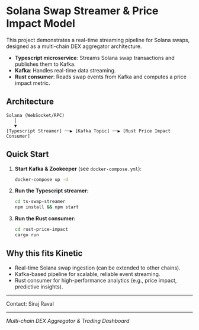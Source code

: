 # Solana Swap Streamer & Price Impact Model

This project demonstrates a real-time streaming pipeline for Solana swaps, designed as a multi-chain DEX aggregator architecture.

- **Typescript microservice**: Streams Solana swap transactions and publishes them to Kafka.
- **Kafka**: Handles real-time data streaming.
- **Rust consumer**: Reads swap events from Kafka and computes a price impact metric.

## Architecture

```
Solana (WebSocket/RPC)
   │
   ▼
[Typescript Streamer] ──▶ [Kafka Topic] ──▶ [Rust Price Impact Consumer]
```

## Quick Start

1. **Start Kafka & Zookeeper** (see `docker-compose.yml`):
   ```sh
   docker-compose up -d
   ```
2. **Run the Typescript streamer:**
   ```sh
   cd ts-swap-streamer
   npm install && npm start
   ```
3. **Run the Rust consumer:**
   ```sh
   cd rust-price-impact
   cargo run
   ```

## Why this fits Kinetic
- Real-time Solana swap ingestion (can be extended to other chains).
- Kafka-based pipeline for scalable, reliable event streaming.
- Rust consumer for high-performance analytics (e.g., price impact, predictive insights).

---

Contact: Siraj Raval

---

*Multi-chain DEX Aggregator & Trading Dashboard*
